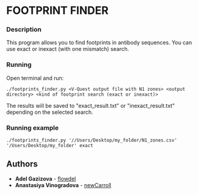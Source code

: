 # FOOTPRINT FINDER

### Description

This program allows you to find footprints in antibody sequences. You can use exact or inexact (with one mismatch) search. 

### Running

Open terminal and run:
```
./footprints_finder.py <V-Quest output file with N1 zones> <output directory> <kind of footprint search (exact or inexact)>
```
The results will be saved to "exact_result.txt" or "inexact_result.txt" depending on the selected search.

### Running example
```
./footprints_finder.py '//Users/Desktop/my_folder/N1_zones.csv' '/Users/Desktop/my_folder' exact
```

## Authors

* **Adel Gazizova** - [flowdel](https://github.com/flowdel)
* **Anastasiya Vinogradova** - [newCarroll](https://github.com/newCarroll)
